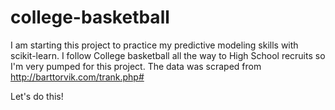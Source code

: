 # college-basketball

I am starting this project to practice my predictive modeling skills with scikit-learn. I follow College basketball all the way to High School recruits so I'm very pumped for this project. The data was scraped from http://barttorvik.com/trank.php# 

Let's do this!
